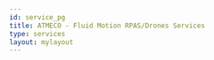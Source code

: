 ```yaml
---
id: service_pg
title: ATMECO - Fluid Motion RPAS/Drones Services
type: services
layout: mylayout
---
```

